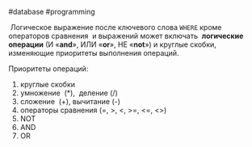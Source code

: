#database #programming 

 Логическое выражение после ключевого слова `WHERE` кроме операторов сравнения  и выражений может включать  **логические операции** (И «**and**», ИЛИ «**or**», НЕ «**not**») и круглые скобки, изменяющие приоритеты выполнения операций.

Приоритеты операций:

1.  круглые скобки
2.  умножение  (*),  деление (/)
3.  сложение  (+), вычитание (-)
4.  операторы сравнения (=, >, <, >=, <=, <>)
5.  NOT
6.  AND
7.  OR